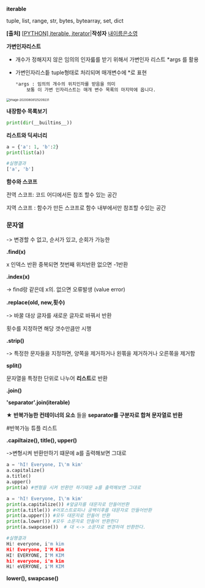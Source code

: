 **iterable**

tuple, list, range, str, bytes, bytearray, set, dict



**[출처]** [[PYTHON\] iterable, iterator](https://blog.naver.com/imbgirl/221944531037)|**작성자** [내이름은소영](https://blog.naver.com/imbgirl)



**가변인자리스트**

- 개수가 정해지지 않은 임의의 인자륿를 받기 위해서 가변인자 리스트  *args 를 활용

- 가변인자리스틑 tuple형태로 처리되며 매개변수에 *로 표현

  ```python
  *args : 임의의 개수의 위치인자를 받음을 의미
      보통 이 가변 인자리스트는 매개 변수 목록의 마지막에 옵니다.
  ```

  

<img src="C:\Users\OFFICE\AppData\Roaming\Typora\typora-user-images\image-20200808125209231.png" alt="image-20200808125209231" style="zoom:55%;" />

**내장함수 목록보기**

```python
print(dir(__builtins__))
```

**리스트와 딕셔너리**

```python
a = {'a': 1, 'b':2}
print(list(a))

#실행결과
['a', 'b']

```

**함수와 스코프**

전역 스코프: 코드 어디에서든 참조 할수 있는 공간

지역 스코프 : 함수가 만든 스코프로 함수 내부에서만 참조할 수있는 공간

### **문자열**

-> 변경할 수 없고, 순서가 있고, 순회가 가능한

**.find(x)**

x 인덱스 반환 중복되면 첫번째 위치반환 없으면 -1반환

**.index(x)**

-> find랑 같은데 x의. 없으면 오류발생 (value error)

**.replace(old, new,횟수)**

-> 바꿀 대상 글자를 새로운 글자로 바꿔서 반환

횟수를 지정하면 해당 갯수만큼만 시행

**.strip()**

-> 특정한 문자들을 지정하면, 양쪽을 제거하거나 왼쪾을 제거하거나 오른쪾을 제거함

**split()**

문자열을 특정한 단위로 나누어 **리스트**로 반환

**.join()**

**'separator'.join(iterable)**

★ **반복가능한 컨테이너의 요소** 들을 **separator를 구분자로 합쳐  문자열로 반환**

 #반복가능 튜플 리스트 

**.capiltaize(), title(), upper()**

->변형시켜 반환만하기 떄문에 a를 출력해보면 그대로

```python
a = 'hI! Everyone, I\'m kim'
a.capitalize()
a.title()
a.upper()
print(a) #변형을 시켜 반환만 하기때문 a를 출력해보면 그대로
```



```python
a = 'hI! Everyone, I\'m kim'
print(a.capitalize()) #앞글자를 대문자로 만들어반환
print(a.title()) #어포스트로피나 공백이후를 대문자로 만들어반환
print(a.upper()) #모두 대문자로 만들어 반환
print(a.lower()) #모두 소문자로 만들어 반환한다
print(a.swapcase())  # 대 <-> 소문자로 변경하여 반환한다.

#실행결과
Hi! everyone, i'm kim
Hi! Everyone, I'M Kim
HI! EVERYONE, I'M KIM
hi! everyone, i'm kim
Hi! eVERYONE, i'M KIM

```



**lower(), swapcase()**







